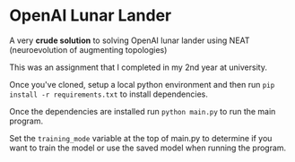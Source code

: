 # OpenAI Lunar Lander
A very **crude solution** to solving OpenAI lunar lander using NEAT (neuroevolution of augmenting topologies)

This was an assignment that I completed in my 2nd year at university.

Once you've cloned, setup a local python environment and then run `pip install -r requirements.txt` to install dependencies.

Once the dependencies are installed run `python main.py` to run the main program.

Set the `training_mode` variable at the top of main.py to determine if you want to train the model or use the saved model when running the program.
